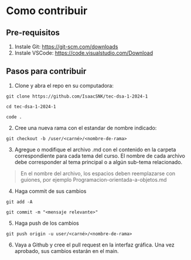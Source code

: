 # Como contribuir

## Pre-requisitos

1. Instale Git: https://git-scm.com/downloads
2. Instale VSCode: https://code.visualstudio.com/Download

## Pasos para contribuir

1. Clone y abra el repo en su computadora:

`git clone https://github.com/IsaacSNK/tec-dsa-1-2024-1`

`cd tec-dsa-1-2024-1`

`code .`

2. Cree una nueva rama con el estandar de nombre indicado:

`git checkout -b /user/<carné>/<nombre-de-rama>`

3. Agregue o modifique el archivo .md con el contenido en la carpeta correspondiente para cada tema del curso. El nombre de cada archivo debe corresponder al tema principal o a algún sub-tema relacionado.

> En el nombre del archivo, los espacios deben reemplazarse con guiones, por ejemplo Programacion-orientada-a-objetos.md

4. Haga commit de sus cambios

`git add -A`

`git commit -m "<mensaje relevante>"`

5. Haga push de los cambios

`git push origin -u user/<carné>/<nombre-de-rama>`

6. Vaya a Github y cree el pull request en la interfaz gráfica. Una vez aprobado, sus cambios estarán en el main.
